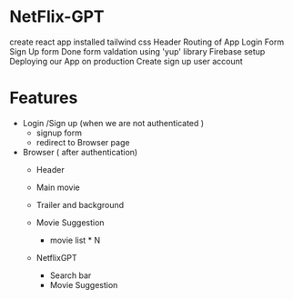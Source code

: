 # NetFlix-GPT

create react app 
installed tailwind css
Header 
Routing of App
Login Form 
Sign Up form 
Done form valdation using 'yup' library
Firebase setup
Deploying our App on production
Create sign up user account


# Features 
- Login /Sign up (when we are not authenticated )
  - signup form 
  - redirect to Browser page 
- Browser ( after authentication)
  - Header
  - Main movie 
  - Trailer and background 
  - Movie Suggestion
    - movie list * N  
 
  - NetflixGPT 
    - Search bar
    - Movie Suggestion
